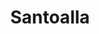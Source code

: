---
title: "Santoalla"
year: 2016
rating: 3.5
stars: "★★★½"
rewatched: false
permalink: "santoalla"
watched_on: 2022-12-26
---